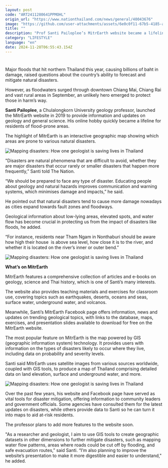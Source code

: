 ```yaml
---
layout: post
code: "ART2411280641PPMOHL"
origin_url: "https://www.nationthailand.com/news/general/40043676"
image: "https://github.com/user-attachments/assets/6e0c0f11-67b5-4185-a80e-5713140a5ffd"
title: ""
description: "Prof Santi Pailoplee’s MitrEarth website became a lifeline for northern residents inundated by catastrophic flooding this year"
category: "LIFESTYLE"
language: "en"
date: 2024-11-28T06:55:43.154Z
---
```


# 









Major floods that hit northern Thailand this year, causing billions of baht in damage, raised questions about the country’s ability to forecast and mitigate natural disasters.

However, as floodwaters surged through downtown Chiang Mai, Chiang Rai and vast rural areas in September, an unlikely hero emerged to protect those in harm’s way.

**Santi Pailoplee**, a Chulalongkorn University geology professor, launched the MitrEarth website in 2019 to provide information and updates on geology and general science. His online hobby quickly became a lifeline for residents of flood-prone areas.

The highlight of MitrEarth is an interactive geographic map showing which areas are prone to various natural disasters.

  ![Mapping disasters: How one geologist is saving lives in Thailand](https://github.com/user-attachments/assets/0e6d709f-73ea-4308-bb5d-387f95a63395)

"Disasters are natural phenomena that are difficult to avoid, whether they are major disasters that occur rarely or smaller disasters that happen more frequently,” Santi told The Nation.

“We should be prepared to face any type of disaster. Educating people about geology and natural hazards improves communication and warning systems, which minimises damage and impacts,” he said.

He pointed out that natural disasters tend to cause more damage nowadays as cities expand towards fault zones and floodways.

Geological information about low-lying areas, elevated spots, and water flow has become crucial in protecting us from the impact of disasters like floods, he added.

“For instance, residents near Tham Ngam in Nonthaburi should be aware how high their house  is above sea level, how close it is to the river, and whether it is located on the river’s inner or outer bend.”

  ![Mapping disasters: How one geologist is saving lives in Thailand](https://github.com/user-attachments/assets/20b8bdaf-3c1e-4b9f-a352-55f59e26e316)

**What’s on MitrEarth**

MitrEarth features a comprehensive collection of articles and e-books on geology, science and Thai history, which is one of Santi’s many interests.

The website also provides teaching materials and exercises for classroom use, covering topics such as earthquakes, deserts, oceans and seas, surface water, underground water, and volcanos.

Meanwhile, Santi’s MitrEarth Facebook page offers information, news and updates on trending geological topics, with links to the database, maps, exercises, and presentation slides available to download for free on the MitrEarth website.

The most popular feature on MitrEarth is the map powered by GIS (geographic information system) technology. It provides users with information on the types of disasters likely to occur where they live, including data on probability and severity levels.

Santi said MitrEarth uses satellite images from various sources worldwide, coupled with GIS tools, to produce a map of Thailand comprising detailed data on land elevation, surface and underground water, and more.

  ![Mapping disasters: How one geologist is saving lives in Thailand](https://github.com/user-attachments/assets/4477b1d4-c689-4309-9c26-7be888c9792f)

Over the past few years, his website and Facebook page have served as vital tools for disaster mitigation, offering information to community leaders and government officials. Some agencies have consulted them for the latest updates on disasters, while others provide data to Santi so he can turn it into maps to aid at-risk residents.

The professor plans to add more features to the website soon.

"As a researcher and geologist, I aim to use GIS tools to create geographic datasets in other dimensions to further mitigate disasters, such as mapping water flow patterns, areas where roads could be cut off by flooding, and safe evacuation routes,” said Santi. “I’m also planning to improve the website’s presentation to make it more digestible and easier to understand," he added.